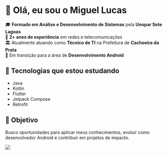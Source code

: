 # 👋 Olá, eu sou o Miguel Lucas  

🎓 **Formado em Análise e Desenvolvimento de Sistemas** pela **Unopar Sete Lagoas**  
💼 **2+ anos de experiência** em redes e telecomunicações  
🏛️ Atualmente atuando como **Técnico de TI** na Prefeitura de **Cachoeira da Prata**  
📱 Em transição para a área de **Desenvolvimento Android**  

## 🚀 Tecnologias que estou estudando
- Java  
- Kotlin  
- Flutter  
- Jetpack Compose  
- Retrofit  

## 🎯 Objetivo
Busco oportunidades para aplicar meus conhecimentos, evoluir como desenvolvedor Android e contribuir em projetos de impacto.

<div>
<img src="https://github-readme-stats.vercel.app/api/top-langs/?username=MiguelL43&theme=dark">



</div>
